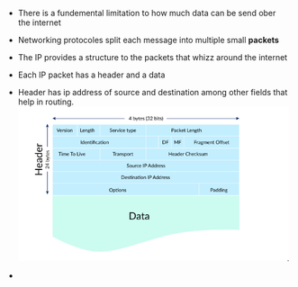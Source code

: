 - There is a fundemental limitation to how much data can be send ober the internet
- Networking protocoles split each message into multiple small **packets**
- The IP provides a structure to the packets that whizz around the internet
- Each IP packet has a header and a data
- Header has ip address of source and destination among other fields that help in routing.
![Pasted image 20230109152008](Pasted%20image%2020230109152008.png)

- 